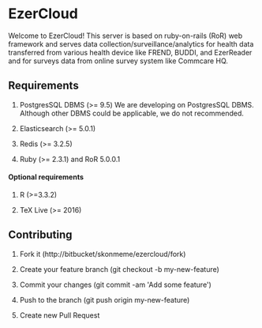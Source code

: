 # EzerCloud

Welcome to EzerCloud!
This server is based on ruby-on-rails (RoR) web framework and serves data collection/surveillance/analytics for health data transferred from various health device like FREND, BUDDI, and EzerReader and for surveys data from online survey system like Commcare HQ.

## Requirements

1. PostgresSQL DBMS (>= 9.5)
We are developing on PostgresSQL DBMS. Although other DBMS could be applicable, we do not recommended.

2. Elasticsearch (>= 5.0.1)

3. Redis (>= 3.2.5)

4. Ruby (>= 2.3.1) and RoR 5.0.0.1

#### Optional requirements

1. R (>=3.3.2)

2. TeX Live (>= 2016)

## Contributing
1. Fork it (http://bitbucket/skonmeme/ezercloud/fork)

2. Create your feature branch (git checkout -b my-new-feature)

3. Commit your changes (git commit -am 'Add some feature')

4. Push to the branch (git push origin my-new-feature)

5. Create new Pull Request